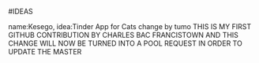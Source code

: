 #IDEAS

name:Kesego,
idea:Tinder App for Cats
change by tumo
THIS IS MY FIRST GITHUB CONTRIBUTION BY CHARLES BAC FRANCISTOWN
AND THIS CHANGE WILL NOW BE TURNED INTO A POOL REQUEST IN ORDER TO UPDATE THE MASTER